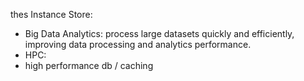 thes
Instance Store:
- Big Data Analytics: process large datasets quickly and efficiently, improving data processing and analytics performance.
- HPC:
- high performance db / caching 
